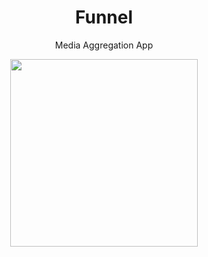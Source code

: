 <div align="center">
<h1>Funnel</h1>
<p>Media Aggregation App</p>
<img src="http://bamboo-us.com/Assets/Feed_Screen_iphone8silver_portrait.png" width="300" height="300" style="object-fit: contain" />
</div>